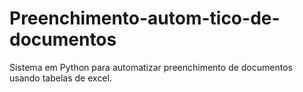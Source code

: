# Preenchimento-autom-tico-de-documentos
Sistema em Python para automatizar preenchimento de documentos usando tabelas de excel.
